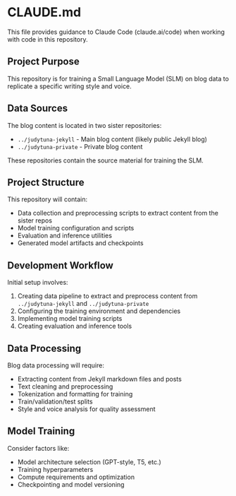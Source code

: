 # CLAUDE.md

This file provides guidance to Claude Code (claude.ai/code) when working with code in this repository.

## Project Purpose

This repository is for training a Small Language Model (SLM) on blog data to replicate a specific writing style and voice.

## Data Sources

The blog content is located in two sister repositories:
- `../judytuna-jekyll` - Main blog content (likely public Jekyll blog)
- `../judytuna-private` - Private blog content

These repositories contain the source material for training the SLM.

## Project Structure

This repository will contain:
- Data collection and preprocessing scripts to extract content from the sister repos
- Model training configuration and scripts
- Evaluation and inference utilities
- Generated model artifacts and checkpoints

## Development Workflow

Initial setup involves:

1. Creating data pipeline to extract and preprocess content from `../judytuna-jekyll` and `../judytuna-private`
2. Configuring the training environment and dependencies
3. Implementing model training scripts
4. Creating evaluation and inference tools

## Data Processing

Blog data processing will require:
- Extracting content from Jekyll markdown files and posts
- Text cleaning and preprocessing
- Tokenization and formatting for training
- Train/validation/test splits
- Style and voice analysis for quality assessment

## Model Training

Consider factors like:
- Model architecture selection (GPT-style, T5, etc.)
- Training hyperparameters
- Compute requirements and optimization
- Checkpointing and model versioning